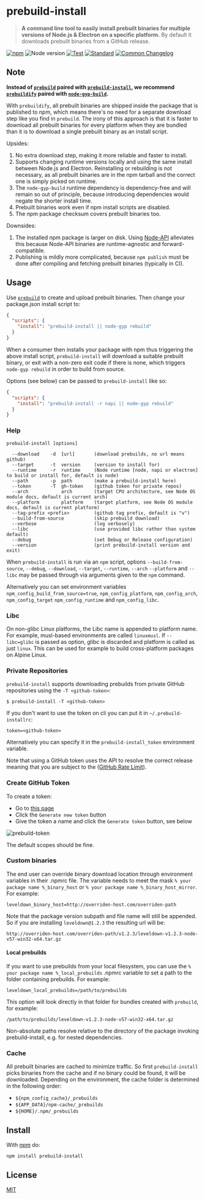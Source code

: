 # prebuild-install

> **A command line tool to easily install prebuilt binaries for multiple versions of Node.js & Electron on a specific platform.**
> By default it downloads prebuilt binaries from a GitHub release.

[![npm](https://img.shields.io/npm/v/prebuild-install.svg)](https://www.npmjs.com/package/prebuild-install)
![Node version](https://img.shields.io/node/v/prebuild-install.svg)
[![Test](https://img.shields.io/github/workflow/status/prebuild/prebuild-install/Test?label=test)](https://github.com/prebuild/prebuild-install/actions/workflows/test.yml)
[![Standard](https://img.shields.io/badge/standard-informational?logo=javascript\&logoColor=fff)](https://standardjs.com)
[![Common Changelog](https://common-changelog.org/badge.svg)](https://common-changelog.org)

## Note

**Instead of [`prebuild`](https://github.com/prebuild/prebuild) paired with [`prebuild-install`](https://github.com/prebuild/prebuild-install), we recommend [`prebuildify`](https://github.com/prebuild/prebuildify) paired with [`node-gyp-build`](https://github.com/prebuild/node-gyp-build).**

With `prebuildify`, all prebuilt binaries are shipped inside the package that is published to npm, which means there's no need for a separate download step like you find in `prebuild`. The irony of this approach is that it is faster to download all prebuilt binaries for every platform when they are bundled than it is to download a single prebuilt binary as an install script.

Upsides:

1. No extra download step, making it more reliable and faster to install.
2. Supports changing runtime versions locally and using the same install between Node.js and Electron. Reinstalling or rebuilding is not necessary, as all prebuilt binaries are in the npm tarball and the correct one is simply picked on runtime.
3. The `node-gyp-build` runtime dependency is dependency-free and will remain so out of principle, because introducing dependencies would negate the shorter install time.
4. Prebuilt binaries work even if npm install scripts are disabled.
5. The npm package checksum covers prebuilt binaries too.

Downsides:

1. The installed npm package is larger on disk. Using [Node-API](https://nodejs.org/api/n-api.html) alleviates this because Node-API binaries are runtime-agnostic and forward-compatible.
2. Publishing is mildly more complicated, because `npm publish` must be done after compiling and fetching prebuilt binaries (typically in CI).

## Usage

Use [`prebuild`](https://github.com/prebuild/prebuild) to create and upload prebuilt binaries. Then change your package.json install script to:

```json
{
  "scripts": {
    "install": "prebuild-install || node-gyp rebuild"
  }
}
```

When a consumer then installs your package with npm thus triggering the above install script, `prebuild-install` will download a suitable prebuilt binary, or exit with a non-zero exit code if there is none, which triggers `node-gyp rebuild` in order to build from source.

Options (see below) can be passed to `prebuild-install` like so:

```json
{
  "scripts": {
    "install": "prebuild-install -r napi || node-gyp rebuild"
  }
}
```

### Help

```
prebuild-install [options]

  --download    -d  [url]       (download prebuilds, no url means github)
  --target      -t  version     (version to install for)
  --runtime     -r  runtime     (Node runtime [node, napi or electron] to build or install for, default is node)
  --path        -p  path        (make a prebuild-install here)
  --token       -T  gh-token    (github token for private repos)
  --arch            arch        (target CPU architecture, see Node OS module docs, default is current arch)
  --platform        platform    (target platform, see Node OS module docs, default is current platform)
  --tag-prefix <prefix>         (github tag prefix, default is "v")
  --build-from-source           (skip prebuild download)
  --verbose                     (log verbosely)
  --libc                        (use provided libc rather than system default)
  --debug                       (set Debug or Release configuration)
  --version                     (print prebuild-install version and exit)
```

When `prebuild-install` is run via an `npm` script, options `--build-from-source`, `--debug`, `--download`, `--target`, `--runtime`, `--arch` `--platform` and `--libc` may be passed through via arguments given to the `npm` command.

Alternatively you can set environment variables `npm_config_build_from_source=true`, `npm_config_platform`, `npm_config_arch`, `npm_config_target` `npm_config_runtime` and `npm_config_libc`.

### Libc

On non-glibc Linux platforms, the Libc name is appended to platform name. For example, musl-based environments are called `linuxmusl`. If `--libc=glibc` is passed as option, glibc is discarded and platform is called as just `linux`. This can be used for example to build cross-platform packages on Alpine Linux.

### Private Repositories

`prebuild-install` supports downloading prebuilds from private GitHub repositories using the `-T <github-token>`:

```
$ prebuild-install -T <github-token>
```

If you don't want to use the token on cli you can put it in `~/.prebuild-installrc`:

```
token=<github-token>
```

Alternatively you can specify it in the `prebuild-install_token` environment variable.

Note that using a GitHub token uses the API to resolve the correct release meaning that you are subject to the ([GitHub Rate Limit](https://developer.github.com/v3/rate_limit/)).

### Create GitHub Token

To create a token:

- Go to [this page](https://github.com/settings/tokens)
- Click the `Generate new token` button
- Give the token a name and click the `Generate token` button, see below

![prebuild-token](https://cloud.githubusercontent.com/assets/13285808/20844584/d0b85268-b8c0-11e6-8b08-2b19522165a9.png)

The default scopes should be fine.

### Custom binaries

The end user can override binary download location through environment variables in their .npmrc file.
The variable needs to meet the mask `% your package name %_binary_host` or `% your package name %_binary_host_mirror`. For example:

```
leveldown_binary_host=http://overriden-host.com/overriden-path
```

Note that the package version subpath and file name will still be appended.
So if you are installing `leveldown@1.2.3` the resulting url will be:

```
http://overriden-host.com/overriden-path/v1.2.3/leveldown-v1.2.3-node-v57-win32-x64.tar.gz
```

#### Local prebuilds

If you want to use prebuilds from your local filesystem, you can use the `% your package name %_local_prebuilds` .npmrc variable to set a path to the folder containing prebuilds. For example:

```
leveldown_local_prebuilds=/path/to/prebuilds
```

This option will look directly in that folder for bundles created with `prebuild`, for example:

```
/path/to/prebuilds/leveldown-v1.2.3-node-v57-win32-x64.tar.gz
```

Non-absolute paths resolve relative to the directory of the package invoking prebuild-install, e.g. for nested dependencies.

### Cache

All prebuilt binaries are cached to minimize traffic. So first `prebuild-install` picks binaries from the cache and if no binary could be found, it will be downloaded. Depending on the environment, the cache folder is determined in the following order:

- `${npm_config_cache}/_prebuilds`
- `${APP_DATA}/npm-cache/_prebuilds`
- `${HOME}/.npm/_prebuilds`

## Install

With [npm](https://npmjs.org) do:

```
npm install prebuild-install
```

## License

[MIT](./LICENSE)

